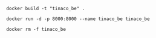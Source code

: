 
```
    docker build -t "tinaco_be" .
```

```
    docker run -d -p 8000:8000 --name tinaco_be tinaco_be
```

```
    docker rm -f tinaco_be
```